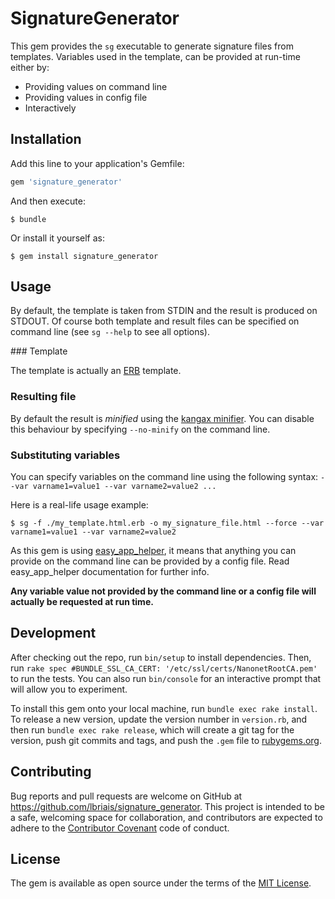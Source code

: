 # SignatureGenerator

This gem provides the `sg` executable to generate signature files from templates.
Variables used in the template, can be provided at run-time either by:

* Providing values on command line
* Providing values in config file
* Interactively

## Installation

Add this line to your application's Gemfile:

```ruby
gem 'signature_generator'
```

And then execute:

    $ bundle

Or install it yourself as:

    $ gem install signature_generator

## Usage

By default, the template is taken from STDIN and the result is produced on STDOUT. Of course both template and
result files can be specified on command line (see `sg --help` to see all options).

### Template

The template is actually an [ERB](http://www.stuartellis.name/articles/erb/) template.

### Resulting file

By default the result is _minified_ using the [kangax minifier](https://github.com/kangax/html-minifier/). You can disable
this behaviour by specifying `--no-minify` on the command line.

### Substituting variables

You can specify variables on the command line using the following syntax: `--var varname1=value1 --var varname2=value2 ...`

Here is a real-life usage example:

    $ sg -f ./my_template.html.erb -o my_signature_file.html --force --var varname1=value1 --var varname2=value2 

As this gem is using [easy_app_helper](https://github.com/lbriais/easy_app_helper), it means that anything you can provide
on the command line can be provided by a config file. Read easy_app_helper documentation for further info.

__Any variable value not provided by the command line or a config file will actually be requested at run time.__

## Development

After checking out the repo, run `bin/setup` to install dependencies. Then, run `rake spec #BUNDLE_SSL_CA_CERT: '/etc/ssl/certs/NanonetRootCA.pem'` to run the tests. You can also run `bin/console` for an interactive prompt that will allow you to experiment.

To install this gem onto your local machine, run `bundle exec rake install`. To release a new version, update the version number in `version.rb`, and then run `bundle exec rake release`, which will create a git tag for the version, push git commits and tags, and push the `.gem` file to [rubygems.org](https://rubygems.org).

## Contributing

Bug reports and pull requests are welcome on GitHub at https://github.com/lbriais/signature_generator. This project is intended to be a safe, welcoming space for collaboration, and contributors are expected to adhere to the [Contributor Covenant](http://contributor-covenant.org) code of conduct.


## License

The gem is available as open source under the terms of the [MIT License](http://opensource.org/licenses/MIT).


